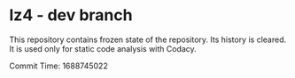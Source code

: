 # lz4 - dev branch

This repository contains frozen state of the repository.
Its history is cleared. It is used only for static code
analysis with Codacy.

Commit Time: 1688745022